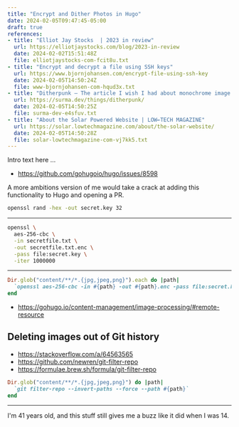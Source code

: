 ```yaml
---
title: "Encrypt and Dither Photos in Hugo"
date: 2024-02-05T09:47:45-05:00
draft: true
references:
- title: "Elliot Jay Stocks  | 2023 in review"
  url: https://elliotjaystocks.com/blog/2023-in-review
  date: 2024-02-02T15:51:48Z
  file: elliotjaystocks-com-fcit8u.txt
- title: "Encrypt and decrypt a file using SSH keys"
  url: https://www.bjornjohansen.com/encrypt-file-using-ssh-key
  date: 2024-02-05T14:50:24Z
  file: www-bjornjohansen-com-hqud3x.txt
- title: "Ditherpunk — The article I wish I had about monochrome image dithering — surma.dev"
  url: https://surma.dev/things/ditherpunk/
  date: 2024-02-05T14:50:25Z
  file: surma-dev-e4sfuv.txt
- title: "About the Solar Powered Website | LOW←TECH MAGAZINE"
  url: https://solar.lowtechmagazine.com/about/the-solar-website/
  date: 2024-02-05T14:50:28Z
  file: solar-lowtechmagazine-com-vj7kk5.txt
---
```


Intro text here ...

<!--more-->

* https://github.com/gohugoio/hugo/issues/8598

A more ambitions version of me would take a crack at adding this functionality to Hugo and opening a PR.

```sh
openssl rand -hex -out secret.key 32
```

---

```sh
openssl \
  aes-256-cbc \
  -in secretfile.txt \
  -out secretfile.txt.enc \
  -pass file:secret.key \
  -iter 1000000
```

---

```ruby
Dir.glob("content/**/*.{jpg,jpeg,png}").each do |path|
  `openssl aes-256-cbc -in #{path} -out #{path}.enc -pass file:secret.key -iter 1000000`
end
```

* https://gohugo.io/content-management/image-processing/#remote-resource

## Deleting images out of Git history

* https://stackoverflow.com/a/64563565
* https://github.com/newren/git-filter-repo
* https://formulae.brew.sh/formula/git-filter-repo

```ruby
Dir.glob("content/**/*.{jpg,jpeg,png}") do |path|
  `git filter-repo --invert-paths --force --path #{path}`
end
```

***

I'm 41 years old, and this stuff still gives me a buzz like it did when I was 14.

